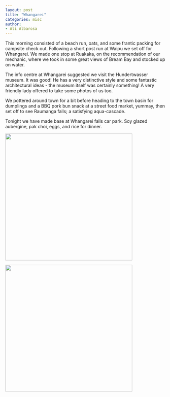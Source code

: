 ```yaml
---
layout: post
title: "Whangarei"
categories: misc
author:
- Ali Albarosa
---
```


This morning consisted of a beach run, oats, and some frantic packing for campsite check out. Following a
short post run at Waipu we set off for Whangarei. We made one stop at Ruakaka, on the recommendation of our mechanic, where we took in some great views of Bream Bay and stocked up on water. 

The info centre at Whangarei suggested we visit the Hundertwasser museum. It was good! He has a very distinctive style and some fantastic architectural ideas - the museum itself was certainly something! A very friendly lady offered to take some photos of
us too.

We pottered around town for a bit before heading to the town basin for dumplings and a BBQ pork bun snack at a street food market, yummay, then set off to see Raumanga falls; a satisfying aqua-cascade.

Tonight we have made base at Whangarei falls car park. Soy glazed aubergine, pak choi, eggs, and rice for dinner.

<img src="{{site.base_url}}{% link /assets/images/2025-02-21-Hundertwasser.jpg %}" style="width:400px"><br>

<img src="{{site.base_url}}{% link /assets/images/2025-02-21-Raumanga.jpg %}" style="width:400px"><br>